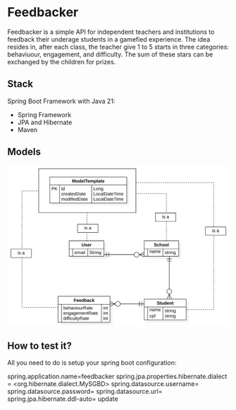 # Feedbacker
Feedbacker is a simple API for independent teachers and institutions to feedback their underage students in a gamefied experience. 
The idea resides in, after each class, the teacher give 1 to 5 starts in three categories: behaviuour, engagement, and difficulty. The sum of these stars can be exchanged by the children for prizes. 


## Stack 
Spring Boot Framework with Java 21: 
- Spring Framework
- JPA and Hibernate
- Maven

## Models
![image](https://github.com/CordeiroAndre/Feedbacker/blob/main/Diagrams/ER%20Diagram.svg)


## How to test it? 

All you need to do is setup your spring boot configuration: 

spring.application.name=feedbacker
spring.jpa.properties.hibernate.dialect = <org.hibernate.dialect.MySGBD>
spring.datasource.username= <MyDatabaseUsername>
spring.datasource.password= <MyDatabasePassword>
spring.datasource.url= <MyDatabaseURL>
spring.jpa.hibernate.ddl-auto= update


